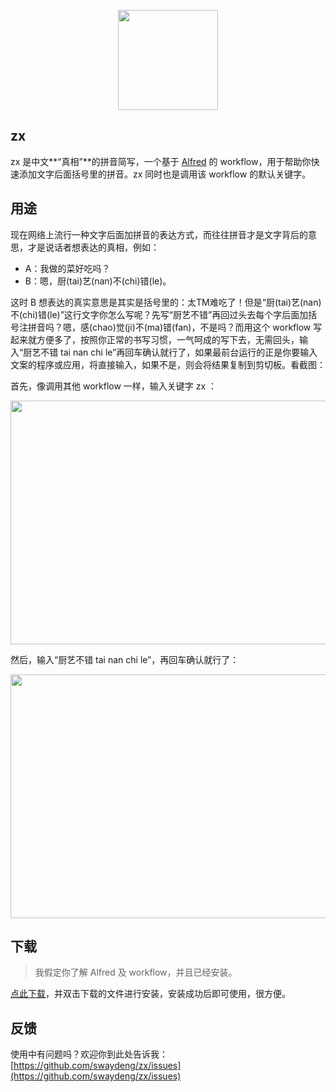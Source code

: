 <p align="center">
  <img height="160" width="160" src="https://raw.githubusercontent.com/swaydeng/zx/master/screenshot/logo-160x160.png">
</p>

## zx

zx 是中文**“真相”**的拼音简写，一个基于 [Alfred](http://www.alfredapp.com) 的 workflow，用于帮助你快速添加文字后面括号里的拼音。zx 同时也是调用该 workflow 的默认关键字。

## 用途

现在网络上流行一种文字后面加拼音的表达方式，而往往拼音才是文字背后的意思，才是说话者想表达的真相，例如：

- A：我做的菜好吃吗？
- B：嗯，厨(tai)艺(nan)不(chi)错(le)。

这时 B 想表达的真实意思是其实是括号里的：太TM难吃了！但是“厨(tai)艺(nan)不(chi)错(le)”这行文字你怎么写呢？先写“厨艺不错”再回过头去每个字后面加括号注拼音吗？嗯，感(chao)觉(ji)不(ma)错(fan)，不是吗？而用这个 workflow 写起来就方便多了，按照你正常的书写习惯，一气呵成的写下去，无需回头，输入“厨艺不错 tai nan chi le”再回车确认就行了，如果最前台运行的正是你要输入文案的程序或应用，将直接输入，如果不是，则会将结果复制到剪切板。看截图：

首先，像调用其他 workflow 一样，输入关键字 zx ：
<p>
  <img width="702" height="390" src="https://raw.githubusercontent.com/swaydeng/zx/master/screenshot/1.jpg">
</p>

然后，输入“厨艺不错 tai nan chi le”，再回车确认就行了：
<p>
  <img width="702" height="390" src="https://raw.githubusercontent.com/swaydeng/zx/master/screenshot/2.jpg">
</p>

## 下载

> 我假定你了解 Alfred 及 workflow，并且已经安装。

[点此下载](https://raw.githubusercontent.com/swaydeng/zx/master/download/zx.alfredworkflow)，并双击下载的文件进行安装，安装成功后即可使用，很方便。

## 反馈

使用中有问题吗？欢迎你到此处告诉我：[https://github.com/swaydeng/zx/issues](https://github.com/swaydeng/zx/issues)